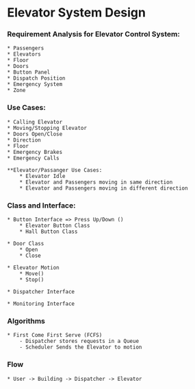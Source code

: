 # Elevator System Design 

### Requirement Analysis for Elevator Control System:
    * Passengers
    * Elevators
    * Floor
    * Doors
    * Button Panel
    * Dispatch Position
    * Emergency System
    * Zone

### Use Cases:
    * Calling Elevator
    * Moving/Stopping Elevator
    * Doors Open/Close
    * Direction 
    * Floor
    * Emergency Brakes 
    * Emergency Calls

    **Elevator/Passanger Use Cases: 
        * Elevator Idle 
        * Elevator and Passengers moving in same direction 
        * Elevator and Passengers moving in different direction 
        

### Class and Interface: 
    * Button Interface => Press Up/Down ()
        * Elevator Button Class 
        * Hall Button Class

    * Door Class 
        * Open
        * Close

    * Elevator Motion 
        * Move() 
        * Stop()
    
    * Dispatcher Interface

    * Monitoring Interface


### Algorithms 
    * First Come First Serve (FCFS)
        - Dispatcher stores requests in a Queue
        - Scheduler Sends the Elevator to motion 

### Flow 
    * User -> Building -> Dispatcher -> Elevator
